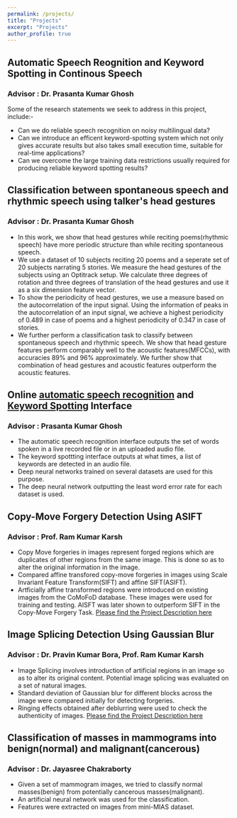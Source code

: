```yaml
---
permalink: /projects/
title: "Projects"
excerpt: "Projects"
author_profile: true
---
```


Automatic Speech Reognition and Keyword Spotting in Continous Speech
---
### Advisor : Dr. Prasanta Kumar Ghosh<br/>
Some of the research statements we seek to address in this project, include:-
* Can we do reliable speech recognition on noisy multilingual data?
* Can we introduce an efficent keyword-spotting system which not only gives accurate 
results but also takes small execution time, suitable for real-time applications?
* Can we overcome the large training data restrictions usually required for producing reliable keyword spotting results?

Classification between spontaneous speech and rhythmic speech using talker's head gestures
---
### Advisor : Dr. Prasanta Kumar Ghosh<br/>
* In this work, we show that head gestures while reciting poems(rhythmic speech) have more periodic structure than while reciting spontaneous speech.
* We use a dataset of 10 subjects reciting 20 poems and a seperate set of 20 subjects narrating 5 stories. We measure the head gestures of the subjects using an Optitrack setup. We calculate three degrees of rotation and three degrees of translation of the head gestures and use it as a six dimension feature vector.
* To show the periodicity of head gestures, we use a measure based on the autocorrelation of the input signal. Using the information of peaks in the autocorrelation of an input signal, we achieve a highest periodicity of 0.489 in case of poems and a highest periodicity of 0.347 in case of stories.
* We further perform a classification task to classify between spontaneous speech and rhythmic speech. We show that head gesture features perform comparably well to the acoustic features(MFCCs), with accuracies 89% and 96% approximately. We further show that combination of head gestures and acoustic features outperform the acoustic features.

Online [automatic speech recognition](http://spire.ee.iisc.ac.in/asr-recorder/asr_template/index.php) and [Keyword Spotting](http://spire.ee.iisc.ac.in/asr-recorder/kws_template/) Interface
---
### Advisor : Prasanta Kumar Ghosh<br/>
* The automatic speech recognition interface outputs the set of words spoken in a live recorded file or in an uploaded audio file.
* The keyword spottting interface outputs at what times, a list of keywords are detected in an audio file.
* Deep neural networks trained on several datasets are used for this purpose.
* The deep neural network outputting the least word error rate for each dataset is used.

Copy-Move Forgery Detection Using ASIFT
---
### Advisor : Prof. Ram Kumar Karsh<br/>
* Copy Move forgeries in images represent forged regions which are duplicates of other regions from the same
image. This is done so as to alter the original information in the image.
* Compared affine transfored copy-move forgeries in images using Scale Invariant Feature Transform(SIFT)
and affine SIFT(ASIFT).
* Artficially affine transformed regions were introduced on existing images from the CoMoFoD database.
These images were used for training and testing. AISFT was later shown to outperform SIFT in the Copy-Move Forgery Task.
[Please find the Project Description here](https://dasanurag.github.io/publications/)

Image Splicing Detection Using Gaussian Blur
---
### Advisor : Dr. Pravin Kumar Bora, Prof. Ram Kumar Karsh<br/>
* Image Splicing involves introduction of artificial regions in an image so as to alter its original content.
Potential image splicing was evaluated on a set of natural images.
* Standard deviation of Gaussian blur for different blocks across the image were compared initially for
detecting forgeries.
* Ringing effects obtained after deblurring were used to check the authenticity of images.
[Please find the Project Description here](https://dasanurag.github.io/publications/)

Classification of masses in mammograms into benign(normal) and malignant(cancerous)
---
### Advisor : Dr. Jayasree Chakraborty
* Given a set of mammogram images, we tried to classify normal masses(benign) from potentially cancerous
masses(malignant).
* An artificial neural network was used for the classification. 
* Features were extracted on images from mini-MIAS dataset.

